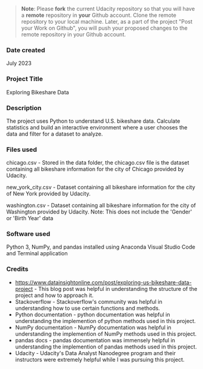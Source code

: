 > **Note**: Please **fork** the current Udacity repository so that you will have a **remote** repository in **your** Github account. Clone the remote repository to your local machine. Later, as a part of the project "Post your Work on Github", you will push your proposed changes to the remote repository in your Github account.

### Date created

July 2023

### Project Title

Exploring Bikeshare Data

### Description

The project uses Python to understand U.S. bikeshare data. Calculate statistics and build an interactive environment where a user chooses the data and filter for a dataset to analyze.

### Files used

chicago.csv - Stored in the data folder, the chicago.csv file is the dataset containing all bikeshare information for the city of Chicago provided by Udacity.

new_york_city.csv - Dataset containing all bikeshare information for the city of New York provided by Udacity.

washington.csv - Dataset containing all bikeshare information for the city of Washington provided by Udacity. Note: This does not include the 'Gender' or 'Birth Year' data

### Software used

Python 3, NumPy, and pandas installed using Anaconda
Visual Studio Code
and Terminal application

### Credits

- https://www.datainsightonline.com/post/exploring-us-bikeshare-data-project - This blog post was helpful in understanding the structure of the project and how to approach it.
- Stackoverflow - Stackoverflow's community was helpful in understanding how to use certain functions and methods.
- Python documentation - python documentation was helpful in understanding the implemention of python methods used in this project.
- NumPy documentation - NumPy documentation was helpful in understanding the implemention of NumPy methods used in this project.
- pandas docs - pandas documentation was immensely helpful in understanding the implemention of pandas methods used in this project.
- Udacity - Udacity's Data Analyst Nanodegree program and their instructors were extremely helpful while I was pursuing this project.
